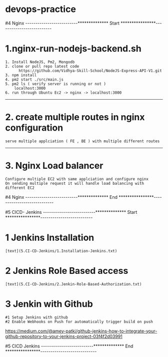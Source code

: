# devops-practice

#4 Nginx  --------------------------************** Start ****************--------------------------

# 1.nginx-run-nodejs-backend.sh 
  	1. Install NodeJS, Pm2, Mongodb
	2. clone or pull repo latest code 
          https://github.com/Vidhya-Skill-School/NodeJS-Express-API-V1.git
	3. npm install
	4. pm2 start ./src/main.js
	5. pm2 ls ( verify server is running or not )
		localhost:3000
    6. run through Ubuntu Ec2 -> nginx -> localhost:3000    

-----------------------------------------------------------------------------------
# 2. create multiple routes in nginx configuration
    serve multiple applciation ( FE , BE ) with multiple different routes 
-----------------------------------------------------------------------------------
# 3. Nginx Load balancer 
	Configure multiple EC2 with same applciation and configure nginx 
	On sending multiple request it will handle load balancing with different EC2


#4 Nginx  --------------------------************** End ****************----------------------------

#5 CICD- Jenkins  --------------------------************** Start ****************--------------------------

# 1 Jenkins Installation 
	[text](5.CI-CD-Jenkins/1.Installation-Jenkins.txt)	

# 2 Jenkins Role Based access
	[text](5.CI-CD-Jenkins/2.Jenkin-Role-Based-Authorization.txt)

# 3 Jenkin with Github  
	#1 Setup Jenkins with github 
	#2 Enable Webhooks on Push for automatically trigger build on push 

https://medium.com/@amey-patki/github-jenkins-how-to-integrate-your-github-repository-to-your-jenkins-project-03f4f2d03991	

#5 CICD Jenkins  --------------------------************** End ****************----------------------------